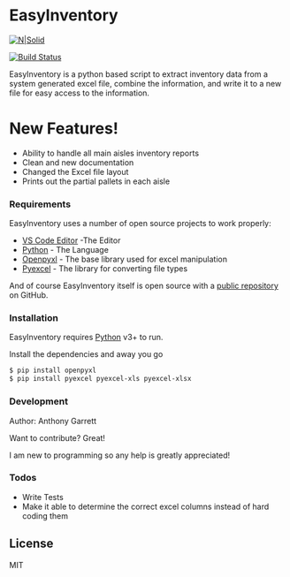 # EasyInventory

[![N|Solid](https://miro.medium.com/max/601/1*PPIp7twJJUknfohZqtL8pQ.png)](https://www.python.org)

[![Build Status](https://travis-ci.org/joemccann/dillinger.svg?branch=master)](https://travis-ci.org/joemccann/dillinger)

EasyInventory is a python based script to extract inventory data from a system generated excel file, combine the information, and write it to a new file for easy access to the information.

# New Features!

- Ability to handle all main aisles inventory reports
- Clean and new documentation
- Changed the Excel file layout
- Prints out the partial pallets in each aisle

### Requirements

EasyInventory uses a number of open source projects to work properly:

- [VS Code Editor](https://code.visualstudio.com/) -The Editor
- [Python](https:/www.python.org/) - The Language
- [Openpyxl](https://openpyxl.readthedocs.io/en/stable/) - The base library used for excel manipulation
- [Pyexcel](http://docs.pyexcel.org/en/latest/) - The library for converting file types

And of course EasyInventory itself is open source with a [public repository](https://github.com/AnthonyTGarrett/easy_inventory)
on GitHub.

### Installation

EasyInventory requires [Python](https://python.org/) v3+ to run.

Install the dependencies and away you go

```sh
$ pip install openpyxl
$ pip install pyexcel pyexcel-xls pyexcel-xlsx
```

### Development

Author: Anthony Garrett

Want to contribute? Great!

I am new to programming so any help is greatly appreciated!

### Todos

- Write Tests
- Make it able to determine the correct excel columns instead of hard coding them

## License

MIT

